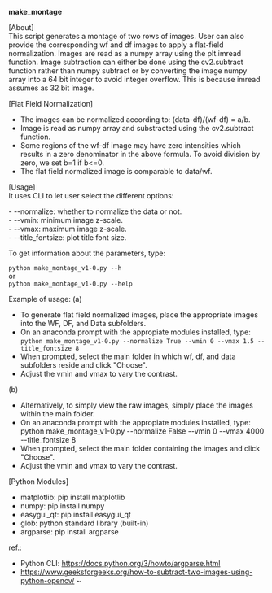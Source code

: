 <b> make_montage </b>

[About]<br>
This script generates a montage of two rows of images. User can also provide the corresponding wf and df images to apply a flat-field normalization. Images are read as a numpy array using the plt.imread function. Image subtraction can either be done using the cv2.subtract function rather than numpy subtract or by converting the image numpy array into a 64 bit integer to avoid integer overflow. This is because imread assumes as 32 bit image.
  
[Flat Field Normalization]<br>
- The images can be normalized according to: (data-df)/(wf-df) = a/b.
- Image is read as numpy array and substracted using the cv2.subtract function.
- Some regions of the wf-df image may have zero intensities which results in a zero denominator in the above formula. To avoid division by zero, we set b=1 if b<=0.  
- The flat field normalized image is comparable to data/wf.

[Usage]<br> 
It uses CLI to let user select the different options: 
<p>
- --normalize: whether to normalize the data or not.<br>
- --vmin: minimum image z-scale.<br>
- --vmax: maximum image z-scale.<br>
- --title_fontsize: plot title font size.<br>
</p>


To get information about the parameters, type:

`python make_montage_v1-0.py --h`<br>
or<br>
`python make_montage_v1-0.py --help`<br>

    
Example of usage:
(a)
- To generate flat field normalized images, place the appropriate images into the WF, DF, and Data subfolders.
- On an anaconda prompt with the appropiate modules installed, type:
    `
    python make_montage_v1-0.py --normalize True --vmin 0 --vmax 1.5 --title_fontsize 8
    `
- When prompted, select the main folder in which wf, df, and data subfolders reside and click "Choose".
- Adjust the vmin and vmax to vary the contrast.

(b)
- Alternatively, to simply view the raw images, simply place the images within the main folder.
- On an anaconda prompt with the appropiate modules installed, type: python make_montage_v1-0.py --normalize False --vmin 0 --vmax 4000 --title_fontsize 8
- When prompted, select the main folder containing the images and click "Choose".
- Adjust the vmin and vmax to vary the contrast.

[Python Modules]<br>
- matplotlib: pip install matplotlib
- numpy: pip install numpy
- easygui_qt: pip install easygui_qt
- glob: python standard library (built-in)
- argparse: pip install argparse

ref.:
- Python CLI: https://docs.python.org/3/howto/argparse.html
- https://www.geeksforgeeks.org/how-to-subtract-two-images-using-python-opencv/
~
